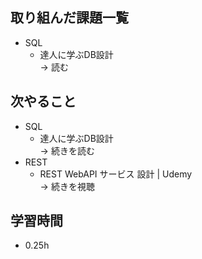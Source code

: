## 取り組んだ課題一覧
- SQL
  - 達人に学ぶDB設計<br>
→ 読む
## 次やること
- SQL
  - 達人に学ぶDB設計<br>
→ 続きを読む
- REST
  - REST WebAPI サービス 設計 | Udemy<br>
→ 続きを視聴
## 学習時間
- 0.25h